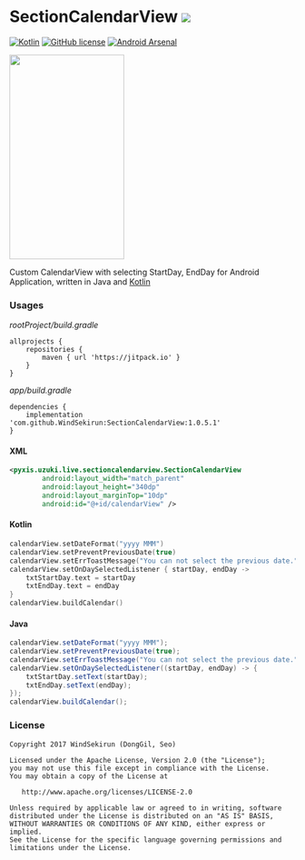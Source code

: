 # SectionCalendarView [![](https://jitpack.io/v/WindSekirun/SectionCalendarView.svg)](https://jitpack.io/#WindSekirun/SectionCalendarView) 

[![Kotlin](https://img.shields.io/badge/kotlin-1.2.0-blue.svg)](http://kotlinlang.org)	[![GitHub license](https://img.shields.io/badge/license-Apache%20License%202.0-blue.svg?style=flat)](http://www.apache.org/licenses/LICENSE-2.0) [![Android Arsenal](https://img.shields.io/badge/Android%20Arsenal-SectionCalendarView-brightgreen.svg?style=flat)](https://android-arsenal.com/details/1/6807)

<img src="https://github.com/WindSekirun/SectionCalendarView/blob/master/sample.png" width="202" height="360">

Custom CalendarView with selecting StartDay, EndDay for Android Application, written in Java and [Kotlin](http://kotlinlang.org)

### Usages

*rootProject/build.gradle*
```	
allprojects {
    repositories {
	    maven { url 'https://jitpack.io' }
    }
}
```

*app/build.gradle*
```
dependencies {
    implementation 'com.github.WindSekirun:SectionCalendarView:1.0.5.1'
}
```

#### XML

```XML
<pyxis.uzuki.live.sectioncalendarview.SectionCalendarView
        android:layout_width="match_parent"
        android:layout_height="340dp"
        android:layout_marginTop="10dp"
        android:id="@+id/calendarView" />
```

#### Kotlin

```Kotlin
calendarView.setDateFormat("yyyy MMM")
calendarView.setPreventPreviousDate(true)
calendarView.setErrToastMessage("You can not select the previous date.")
calendarView.setOnDaySelectedListener { startDay, endDay ->
    txtStartDay.text = startDay
    txtEndDay.text = endDay
}
calendarView.buildCalendar()
```

#### Java

```Java
calendarView.setDateFormat("yyyy MMM");
calendarView.setPreventPreviousDate(true);
calendarView.setErrToastMessage("You can not select the previous date.");
calendarView.setOnDaySelectedListener((startDay, endDay) -> {
    txtStartDay.setText(startDay);
    txtEndDay.setText(endDay);
});
calendarView.buildCalendar();
```

### License 

```
Copyright 2017 WindSekirun (DongGil, Seo)

Licensed under the Apache License, Version 2.0 (the "License");
you may not use this file except in compliance with the License.
You may obtain a copy of the License at

   http://www.apache.org/licenses/LICENSE-2.0

Unless required by applicable law or agreed to in writing, software
distributed under the License is distributed on an "AS IS" BASIS,
WITHOUT WARRANTIES OR CONDITIONS OF ANY KIND, either express or implied.
See the License for the specific language governing permissions and
limitations under the License.
```
